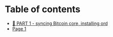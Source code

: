 # Table of contents

* [🦜 PART 1 - syncing Bitcoin core, installing ord](README.md)
* [Page 1](page-1.md)
